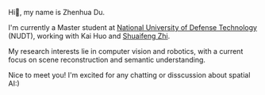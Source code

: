 Hi👋, my name is Zhenhua Du.

I'm currently a Master student at [National University of Defense Technology](https://www.nudt.edu.cn/) (NUDT), working with Kai Huo and [Shuaifeng Zhi](https://shuaifengzhi.com/).

My research interests lie in computer vision and robotics, with a current focus on scene reconstruction and semantic understanding. 

Nice to meet you! I'm excited for any chatting or disscussion about spatial AI:)

